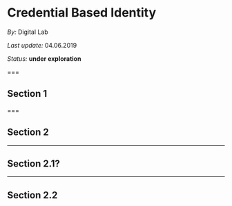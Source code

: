 # Credential Based Identity
*By:* Digital Lab

*Last update:* 04.06.2019

*Status:* **under exploration**


===

## Section 1

===

## Section 2

---

## Section 2.1?

---

## Section 2.2
